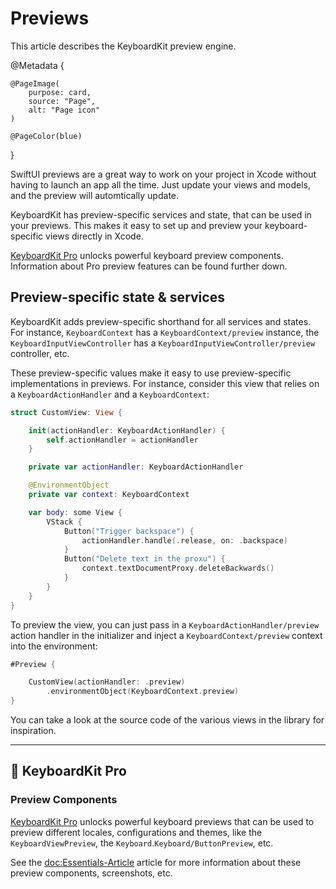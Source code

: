# Previews

This article describes the KeyboardKit preview engine.

@Metadata {

    @PageImage(
        purpose: card,
        source: "Page",
        alt: "Page icon"
    )

    @PageColor(blue)
}

SwiftUI previews are a great way to work on your project in Xcode without having to launch an app all the time. Just update your views and models, and the preview will automtically update.

KeyboardKit has preview-specific services and state, that can be used in your previews. This makes it easy to set up and preview your keyboard-specific views directly in Xcode.

[KeyboardKit Pro][Pro] unlocks powerful keyboard preview components. Information about Pro preview features can be found further down.



## Preview-specific state & services 

KeyboardKit adds preview-specific shorthand for all services and states. For instance, ``KeyboardContext`` has a ``KeyboardContext/preview`` instance, the ``KeyboardInputViewController`` has a ``KeyboardInputViewController/preview`` controller, etc. 

These preview-specific values make it easy to use preview-specific implementations in previews. For instance, consider this view that relies on a ``KeyboardActionHandler`` and a ``KeyboardContext``:

```swift
struct CustomView: View {

    init(actionHandler: KeyboardActionHandler) {
        self.actionHandler = actionHandler
    }

    private var actionHandler: KeyboardActionHandler

    @EnvironmentObject
    private var context: KeyboardContext

    var body: some View {
        VStack {
            Button("Trigger backspace") {
                actionHandler.handle(.release, on: .backspace)
            }
            Button("Delete text in the proxu") {
                context.textDocumentProxy.deleteBackwards()
            }
        }
    }
}
```

To preview the view, you can just pass in a ``KeyboardActionHandler/preview`` action handler in the initializer and inject a ``KeyboardContext/preview`` context into the environment:

```swift
#Preview {

    CustomView(actionHandler: .preview)
        .environmentObject(KeyboardContext.preview)
}
```

You can take a look at the source code of the various views in the library for inspiration.


---


## 👑 KeyboardKit Pro

### Preview Components

[KeyboardKit Pro][Pro] unlocks powerful keyboard previews that can be used to preview different locales, configurations and themes, like the ``KeyboardViewPreview``, the ``Keyboard``.``Keyboard/ButtonPreview``, etc.

See the <doc:Essentials-Article> article for more information about these preview components, screenshots, etc.

[Pro]: https://github.com/KeyboardKit/KeyboardKitPro
